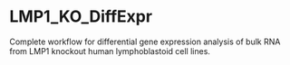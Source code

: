 # LMP1_KO_DiffExpr
Complete workflow for differential gene expression analysis of bulk RNA from LMP1 knockout human lymphoblastoid cell lines.

